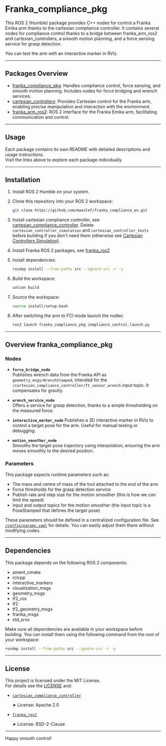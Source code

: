 # Franka_compliance_pkg
This ROS 2 (Humble) package provides C++ nodes for control a Franka Emika arm thanks to the cartesian compliance controller. It contains several nodes for compliance control thanks to a bridge between franka_arm_ros2 and cartesian_controllers,  a smooth motion planning, and a force sensing service for grasp detection. 

You can test the arm with an interactive marker in RViz.

---

## Packages Overview

- [franka_compliance_pkg](https://github.com/maxxlef/arm_ws/tree/main/src/franka_compliance_pkg): Handles compliance control, force sensing, and smooth motion planning. Includes nodes for force bridging and wrench services.
- [cartesian_controllers](https://github.com/fzi-forschungszentrum-informatik/cartesian_controllers): Provides Cartesian control for the Franka arm, enabling precise manipulation and interaction with the environment.
- [franka_arm_ros2](https://github.com/tstoyanov/franka_arm_ros2): ROS 2 interface for the Franka Emika arm, facilitating communication and control.

---

## Usage

Each package contains its own README with detailed descriptions and usage instructions.  
Visit the links above to explore each package individually.

---

## Installation

1. Install ROS 2 Humble on your system.

2. Clone this repository into your ROS 2 workspace:
   ```bash
   git clone https://github.com/maxxlef/franka_compliance_ws.git
   ```

3. Install cartesian compliance controller, see [cartesian_compliance_controller](https://github.com/fzi-forschungszentrum-informatik/cartesian_controllers).
Delete `cartesian_controller_simulation` and `cartesian_controller_tests` before building if you don't need them (otherwise see [Cartesian Controllers Simulation](https://github.com/fzi-forschungszentrum-informatik/cartesian_controllers/blob/ros2/cartesian_controller_simulation/README.md)).

4. Install Franka ROS 2 packages, see [franka_ros2](https://github.com/tstoyanov/franka_arm_ros2)

5. Install dependencies:
   ```bash
   rosdep install --from-paths src --ignore-src -r -y
   ```

5. Build the workspace:
   ```bash
   colcon build
    ```

6. Source the workspace:
   ```bash
   source install/setup.bash
   ```
7. After switching the arm to FCI mode launch the nodes:
   ```bash
   ros2 launch franka_compliance_pkg compliance_control.launch.py
   ```

---



## Overview franka_compliance_pkg

### Nodes

- **`force_bridge_node`**  
  Publishes wrench data from the Franka API as `geometry_msgs/WrenchStamped`, intended for the `/cartesian_compliance_controller/ft_sensor_wrench` input topic. It compensates for gravity.

- **`wrench_service_node`**  
  Offers a service for grasp detection, thanks to a simple thresholding on the measured force.

- **`interactive_marker_node`**
  Publishes a 3D interactive marker in RViz to control a target pose for the arm. Useful for manual testing or debugging.

- **`motion_smoother_node`**  
  Smooths the target pose trajectory using interpolation, ensuring the arm moves smoothly to the desired position.

### Parameters

This package expects runtime parameters such as:
- The mass and centre of mass of the tool attached to the end of the arm
- Force thresholds for the grasp detection service
- Publish rate and step size for the motion smoother (this is how we can limit the speed)
- Input and output topics for the motion smoother (the input topic is a PoseStamped that defines the target pose)

These parameters should be defined in a centralized configuration file. See [`/config/params.yaml`](https://github.com/maxxlef/arm_ws/blob/main/src/arm_pkg/config/params.yaml) for details.
You can easily adjust them there without modifying codes.

--- 

## Dependencies

This package depends on the following ROS 2 components:

- ament_cmake
- rclcpp
- interactive_markers
- visualization_msgs
- geometry_msgs
- tf2_ros
- tf2
- tf2_geometry_msgs
- franka_msgs
- std_srvs

Make sure all dependencies are available in your workspace before building. 
You can install them using the following command from the root of your workspace:
```bash
rosdep install --from-paths src --ignore-src -r -y
```

---

## License

This project is licensed under the MIT License.  
For details see the [LICENSE](./LICENSE) and:

- [`cartesian_compliance_controller`](https://github.com/fzi-forschungszentrum-informatik/cartesian_controllers/blob/ros2/cartesian_controller_simulation/)
  
  ➤ License: Apache 2.0

- [`franka_ros2`](https://github.com/tstoyanov/franka_arm_ros2)
  
  ➤ License: BSD-2-Clause
  

--- 

Happy smooth control!
